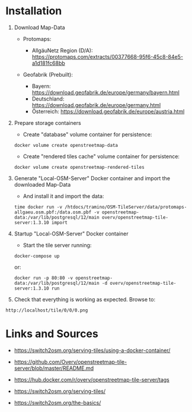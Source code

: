# Installation
1. Download Map-Data
    * Protomaps:
        * AllgäuNetz Region (D/A): https://protomaps.com/extracts/00377668-95f6-45c8-84e5-a1d181fc68bb

    * Geofabrik (Prebuilt):
        * Bayern:         https://download.geofabrik.de/europe/germany/bayern.html
        * Deutschland:    https://download.geofabrik.de/europe/germany.html
        * Österreich:     https://download.geofabrik.de/europe/austria.html

2. Prepare storage containers
    * Create "database" volume container for persistence:
    ```
    docker volume create openstreetmap-data
    ```

    * Create "rendered tiles cache" volume container for persistence:
    ```
    docker volume create openstreetmap-rendered-tiles
    ```

3. Generate "Local-OSM-Server" Docker container and import the downloaded Map-Data
    * And install it and import the data:
    ```
    time docker run -v /htdocs/tramino/OSM-TileServer/data/protomaps-allgaeu.osm.pbf:/data.osm.pbf -v openstreetmap-data:/var/lib/postgresql/12/main overv/openstreetmap-tile-server:1.3.10 import
    ```

4. Startup "Local-OSM-Server" Docker container
    * Start the tile server running:
    ```
    docker-compose up
    ```
    or:
    ```
    docker run -p 80:80 -v openstreetmap-data:/var/lib/postgresql/12/main -d overv/openstreetmap-tile-server:1.3.10 run
    ```

5. Check that everything is working as expected. Browse to:
```
http://localhost/tile/0/0/0.png
```


# Links and Sources
* https://switch2osm.org/serving-tiles/using-a-docker-container/

* https://github.com/Overv/openstreetmap-tile-server/blob/master/README.md

* https://hub.docker.com/r/overv/openstreetmap-tile-server/tags

* https://switch2osm.org/serving-tiles/

* https://switch2osm.org/the-basics/
